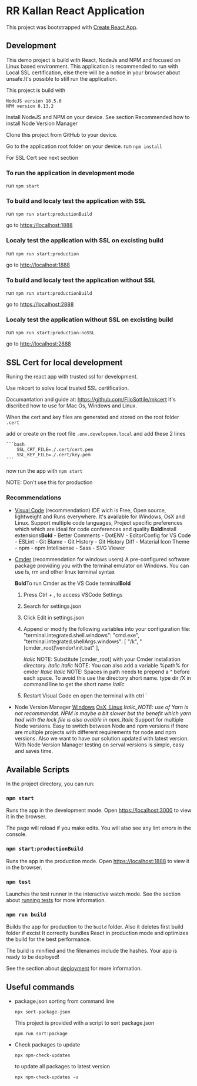 # RR Kallan React Application

This project was bootstrapped with [Create React App](https://github.com/facebook/create-react-app).

## Development

This demo project is build with React, NodeJs and NPM and focused on Linux based environment.
This application is recommended to run with Local SSL certification, else there will be a notice in your browser about unsafe.It's possible to still run the application.

This project is build with

    NodeJS version 18.5.0
    NPM version 8.13.2

Install NodeJS and NPM on your device. See section Recommended how to install Node Version Manager

Clone this project from GitHub to your device.

Go to the application root folder on your device.
run `npm install`

For SSL Cert see next section

### To run the application in development mode

run `npm start`

### To build and localy test the application with SSL

run `npm run start:productionBuild`

go to <https://localhost:1888>

### Localy test the application with SSL on excisting build

run `npm run start:production`

go to <http://localhost:1888>

### To build and localy test the application without SSL

run `npm run start:productionBuild`

go to <https://localhost:2888>

### Localy test the application without SSL on excisting build

run `npm run start:production-noSSL`

go to <http://localhost:2888>

## SSL Cert for local development

Runing the react app with trusted ssl for development.

Use mkcert to solve local trusted SSL certification.

Documantation and guide at: <https://github.com/FiloSottile/mkcert> It's discribed how to use for Mac Os, Windows and Linux.

When the cert and key files are generated and stored on the root folder `.cert`

add or create on the root file `.env.developmen.local` and add these 2 lines

    ```bash
        SSL_CRT_FILE=./.cert/cert.pem
        SSL_KEY_FILE=./.cert/key.pem
    ```

now run the app with `npm start`

NOTE: Don't use this for production

### Recommendations

- [Visual Code](https://code.visualstudio.com/Download) (recommendation)
    IDE wich is Free, Open source, lightweight and Runs everywhere. It's available for Windows, OsX and Linux. Support multiple code languages, Project specific preferences which
    which are ideal for code conferences and quality
    **Bold**Install extensions**Bold** - Better Comments - DotENV - EditorConfig for VS Code - ESLint - Git Blame - Git History - Git History Diff - Material Icon Theme - npm - npm Intellisense - Sass - SVG Viewer

- [Cmder](https://cmder.net/) (recommendation for windows users)
    A pre-configured software package providing you with the terminal emulator on Windows. You can use ls, rm and other linux terminal syntax

    **Bold**To run Cmder as the VS Code terminal**Bold**

    1. Press Ctrl + , to access VSCode Settings
    2. Search for settings.json
    3. Click Edit in settings.json
    4. Append or modify the following variables into your configuration file:
        "terminal.integrated.shell.windows": "cmd.exe",
        "terminal.integrated.shellArgs.windows": [
        "/k", "[cmder_root]\\vendor\\init.bat"
        ],

        _Italic_ NOTE: Substitute [cmder_root] with your Cmder installation directory. _Italic_
        _Italic_ NOTE: You can also add a variable %path% for cmder _Italic_
        _Italic_ NOTE: Spaces in path needs te prepend a ^ before each space. To avoid this use the directory short name. type dir /X in command line to get the short name _Italic_

    5. Restart Visual Code en open the terminal with ctrl `

- Node Version Manager [Windows](https://github.com/coreybutler/nvm-windows) [OsX, Linux](https://github.com/creationix/nvm)
    _Italic_NOTE: use of Yarn is not recommendat. NPM is maybe a bit slower but the benefit which yarn had with the lock file is also avaible in npm_Italic_
    Support for multiple Node versions. Easy to switch between Node and npm versions if there are multiple projects with different requirements for node and npm versions. Also we want to have our solution updated with latest version. With Node Version Manager testing on serval versions is simple, easy and saves time.

## Available Scripts

In the project directory, you can run:

### `npm start`

Runs the app in the development mode.
Open [https://localhost:3000](https://localhost:3000) to view it in the browser.

The page will reload if you make edits.
You will also see any lint errors in the console.

### `npm start:productionBuild`

Runs the app in the production mode.
Open [https://localhost:1888](https://localhost:1888) to view it in the browser.

### `npm test`

Launches the test runner in the interactive watch mode.
See the section about [running tests](https://facebook.github.io/create-react-app/docs/running-tests) for more information.

### `npm run build`

Builds the app for production to the `build` folder. Also it deletes first build folder if excist
It correctly bundles React in production mode and optimizes the build for the best performance.

The build is minified and the filenames include the hashes.
Your app is ready to be deployed!

See the section about [deployment](https://facebook.github.io/create-react-app/docs/deployment) for more information.

## Useful commands

- package.json sorting from command line

    `npx sort-package-json`

    This project is provided with a script to sort package.json

    `npm run sort:package`

- Check packages to update

    `npx npm-check-updates`

    to update all packages to latest version

    `npx npm-check-updates -u`
